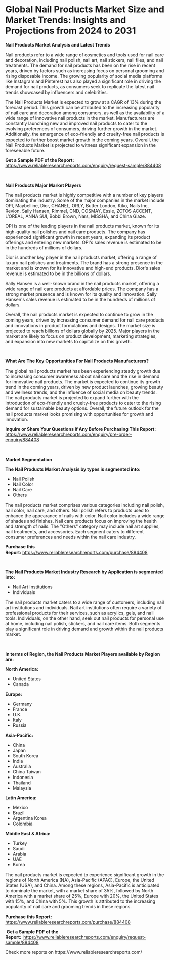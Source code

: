 <p><h1>Global Nail Products Market Size and Market Trends: Insights and Projections from 2024 to 2031</h1></p><p><strong>Nail Products Market Analysis and Latest Trends</strong></p>
<p><p>Nail products refer to a wide range of cosmetics and tools used for nail care and decoration, including nail polish, nail art, nail stickers, nail files, and nail treatments. The demand for nail products has been on the rise in recent years, driven by factors such as increasing focus on personal grooming and rising disposable income. The growing popularity of social media platforms like Instagram and Pinterest has also played a significant role in driving the demand for nail products, as consumers seek to replicate the latest nail trends showcased by influencers and celebrities.</p><p>The Nail Products Market is expected to grow at a CAGR of 13% during the forecast period. This growth can be attributed to the increasing popularity of nail care and decoration among consumers, as well as the availability of a wide range of innovative nail products in the market. Manufacturers are constantly launching new and improved nail products to cater to the evolving preferences of consumers, driving further growth in the market. Additionally, the emergence of eco-friendly and cruelty-free nail products is expected to further boost market growth in the coming years. Overall, the Nail Products Market is projected to witness significant expansion in the foreseeable future.</p></p>
<p><strong>Get a Sample PDF of the Report:&nbsp;</strong> <a href="https://www.reliableresearchreports.com/enquiry/request-sample/884408">https://www.reliableresearchreports.com/enquiry/request-sample/884408</a></p>
<p>&nbsp;</p>
<p><strong>Nail Products Major Market Players</strong></p>
<p><p>The nail products market is highly competitive with a number of key players dominating the industry. Some of the major companies in the market include OPI, Maybelline, Dior, CHANEL, ORLY, Butter London, Kiko, Nails Inc, Revlon, Sally Hansen, Rimmel, CND, COSMAY, Essie, ZOTOS ACCENT, L’OREAL, ANNA SUI, Bobbi Brown, Nars, MISSHA, and China Glaze.</p><p>OPI is one of the leading players in the nail products market, known for its high-quality nail polishes and nail care products. The company has experienced significant growth in recent years, expanding its product offerings and entering new markets. OPI's sales revenue is estimated to be in the hundreds of millions of dollars.</p><p>Dior is another key player in the nail products market, offering a range of luxury nail polishes and treatments. The brand has a strong presence in the market and is known for its innovative and high-end products. Dior's sales revenue is estimated to be in the billions of dollars.</p><p>Sally Hansen is a well-known brand in the nail products market, offering a wide range of nail care products at affordable prices. The company has a strong market presence and is known for its quality and innovation. Sally Hansen's sales revenue is estimated to be in the hundreds of millions of dollars.</p><p>Overall, the nail products market is expected to continue to grow in the coming years, driven by increasing consumer demand for nail care products and innovations in product formulations and designs. The market size is projected to reach billions of dollars globally by 2025. Major players in the market are likely to focus on product development, marketing strategies, and expansion into new markets to capitalize on this growth.</p></p>
<p>&nbsp;</p>
<p><strong>What Are The Key Opportunities For Nail Products Manufacturers?</strong></p>
<p><p>The global nail products market has been experiencing steady growth due to increasing consumer awareness about nail care and the rise in demand for innovative nail products. The market is expected to continue its growth trend in the coming years, driven by new product launches, growing beauty and wellness trends, and the influence of social media on beauty trends. The nail products market is projected to expand further with the introduction of eco-friendly and cruelty-free products to cater to the rising demand for sustainable beauty options. Overall, the future outlook for the nail products market looks promising with opportunities for growth and innovation.</p></p>
<p><strong>Inquire or Share Your Questions If Any Before Purchasing This Report:</strong> <a href="https://www.reliableresearchreports.com/enquiry/pre-order-enquiry/884408">https://www.reliableresearchreports.com/enquiry/pre-order-enquiry/884408</a></p>
<p>&nbsp;</p>
<p><strong>Market Segmentation</strong></p>
<p><strong>The Nail Products Market Analysis by types is segmented into:</strong></p>
<p><ul><li>Nail Polish</li><li>Nail Color</li><li>Nail Care</li><li>Others</li></ul></p>
<p><p>The nail products market comprises various categories including nail polish, nail color, nail care, and others. Nail polish refers to products used to enhance the appearance of nails with color. Nail color includes a wide range of shades and finishes. Nail care products focus on improving the health and strength of nails. The "Others" category may include nail art supplies, nail treatments, and accessories. Each segment caters to different consumer preferences and needs within the nail care industry.</p></p>
<p><strong>Purchase this Report:&nbsp;</strong><a href="https://www.reliableresearchreports.com/purchase/884408">https://www.reliableresearchreports.com/purchase/884408</a></p>
<p>&nbsp;</p>
<p><strong>The Nail Products Market Industry Research by Application is segmented into:</strong></p>
<p><ul><li>Nail Art Institutions</li><li>Individuals</li></ul></p>
<p><p>The nail products market caters to a wide range of customers, including nail art institutions and individuals. Nail art institutions often require a variety of professional products for their services, such as acrylics, gels, and nail tools. Individuals, on the other hand, seek out nail products for personal use at home, including nail polish, stickers, and nail care items. Both segments play a significant role in driving demand and growth within the nail products market.</p></p>
<p>&nbsp;</p>
<p><strong>In terms of Region, the Nail Products Market Players available by Region are:</strong></p>
<p>
    <p> <strong> North America: </strong>
        <ul>
            <li>United States</li>
            <li>Canada</li>
        </ul>
        </p> 
    <p> <strong> Europe: </strong>
        <ul>
            <li>Germany</li>
            <li>France</li>
            <li>U.K.</li>
            <li>Italy</li>
            <li>Russia</li>
        </ul>
        </p> 
    <p> <strong> Asia-Pacific: </strong>
        <ul>
            <li>China</li>
            <li>Japan</li>
            <li>South Korea</li>
            <li>India</li>
            <li>Australia</li>
            <li>China Taiwan</li>
            <li>Indonesia</li>
            <li>Thailand</li>
            <li>Malaysia</li>
        </ul>
        </p> 
    <p> <strong> Latin America: </strong>
        <ul>
            <li>Mexico</li>
            <li>Brazil</li>
            <li>Argentina Korea</li>
            <li>Colombia</li>
        </ul>
        </p> 
    <p> <strong> Middle East & Africa: </strong>
        <ul>
            <li>Turkey</li>
            <li>Saudi</li>
            <li>Arabia</li>
            <li>UAE</li>
            <li>Korea</li>
        </ul>
    </p>
    </p>
<p><p>The nail products market is expected to experience significant growth in the regions of North America (NA), Asia-Pacific (APAC), Europe, the United States (USA), and China. Among these regions, Asia-Pacific is anticipated to dominate the market, with a market share of 35%, followed by North America with a market share of 25%, Europe with 20%, the United States with 15%, and China with 5%. This growth is attributed to the increasing popularity of nail care and grooming trends in these regions.</p></p>
<p><strong>Purchase this Report: </strong><a href="https://www.reliableresearchreports.com/purchase/884408">https://www.reliableresearchreports.com/purchase/884408</a></p>
<p>&nbsp;<strong>Get a Sample PDF of the Report:&nbsp;&nbsp;</strong><a href="https://www.reliableresearchreports.com/enquiry/request-sample/884408">https://www.reliableresearchreports.com/enquiry/request-sample/884408</a></p>
<p><strong></strong></p>
<p>Check more reports on https://www.reliableresearchreports.com/</p>